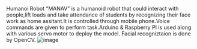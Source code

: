 Humanoi Robot 
“MANAV”  is a humanoid robot that  could interact with people,lift loads and take attendance of students by recognizing their 
face  work as home assitant.It is controlled through mobile phone.Voice commands are given to perform task.Arduino & Raspberry PI is used along with various
servo motor to deploy the model. Facial recogniztaion is done by OpenCV.
![image](https://user-images.githubusercontent.com/22542035/94371212-9ecada00-0114-11eb-911e-91d6efbd5bc4.png)
